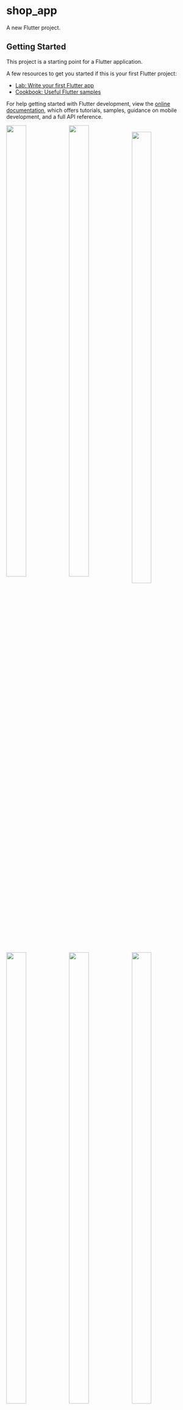 # shop_app

A new Flutter project.

## Getting Started

This project is a starting point for a Flutter application.

A few resources to get you started if this is your first Flutter project:

- [Lab: Write your first Flutter app](https://docs.flutter.dev/get-started/codelab)
- [Cookbook: Useful Flutter samples](https://docs.flutter.dev/cookbook)

For help getting started with Flutter development, view the
[online documentation](https://docs.flutter.dev/), which offers tutorials,
samples, guidance on mobile development, and a full API reference.


<a href="Screenshot_2022-10-08-14-55-45-87_558bf60659145e014b50b35154246f6f"><img src="https://user-images.githubusercontent.com/94074275/194708775-a9fd71cd-6f74-4f3f-9b92-184e147d05cc.jpg" align="left" height="55%" width="32%" ></a>

<a href="Screenshot_2022-10-08-14-54-07-98_558bf60659145e014b50b35154246f6f"><img src="https://user-images.githubusercontent.com/94074275/194708878-07d5de57-a7dd-4569-89b2-87cb9107c385.jpg" align="left" height="55%" width="32%" ></a>
<a><br/></a>
<a href="Screenshot_2022-10-08-14-54-07-98_558bf60659145e014b50b35154246f6f"><img src="https://user-images.githubusercontent.com/94074275/194708919-41a29fb5-4cf9-438c-b3b3-e35a5603c60c.jpg" align="left" height="55%" width="32%" ></a>

<a href="Screenshot_2022-10-08-13-43-59-34_558bf60659145e014b50b35154246f6f"><img src="https://user-images.githubusercontent.com/94074275/194710586-a57e49a5-dd35-4a31-bf7a-800dcd055042.jpg" align="left" height="55%" width="32%" ></a>

<a href="Screenshot_2022-10-08-13-44-34-01_558bf60659145e014b50b35154246f6f"><img src="https://user-images.githubusercontent.com/94074275/194711274-7ad5d912-f76e-439f-9903-734852257156.jpg" align="left" height="55%" width="32%" ></a>

<a href="Screenshot_2022-10-08-13-45-21-95_558bf60659145e014b50b35154246f6f"><img src="https://user-images.githubusercontent.com/94074275/194710694-4e5e953e-3314-4c5b-8aea-f6de5da6c5de.jpg" align="left" height="55%" width="32%" ></a>

<a href="Screenshot_2022-10-08-13-45-30-18_558bf60659145e014b50b35154246f6f"><img src="https://user-images.githubusercontent.com/94074275/194710744-544c78c1-33bd-40c9-becd-acc6a8928af3.jpg" align="left" height="55%" width="32%" ></a>
